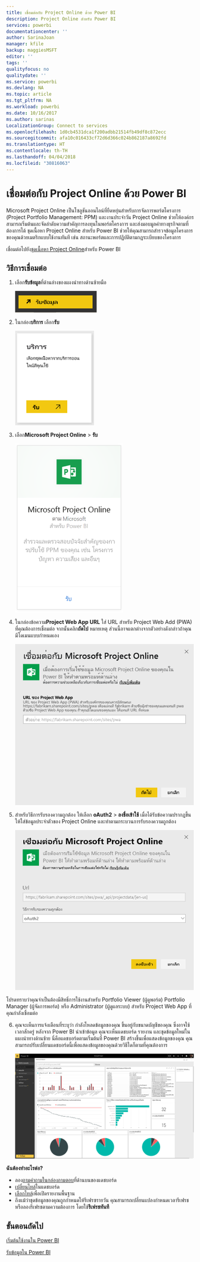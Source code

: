 ```yaml
---
title: เชื่อมต่อกับ Project Online ด้วย Power BI
description: Project Online สำหรับ Power BI
services: powerbi
documentationcenter: ''
author: SarinaJoan
manager: kfile
backup: maggiesMSFT
editor: ''
tags: ''
qualityfocus: no
qualitydate: ''
ms.service: powerbi
ms.devlang: NA
ms.topic: article
ms.tgt_pltfrm: NA
ms.workload: powerbi
ms.date: 10/16/2017
ms.author: sarinas
LocalizationGroup: Connect to services
ms.openlocfilehash: 1d0cb4531dca1f200adbb21514fb49df8c872ecc
ms.sourcegitcommit: afa10c016433cf72d6d366c024b862187a8692fd
ms.translationtype: HT
ms.contentlocale: th-TH
ms.lasthandoff: 04/04/2018
ms.locfileid: "30816063"
---
```

# <a name="connect-to-project-online-with-power-bi"></a>เชื่อมต่อกับ Project Online ด้วย Power BI
Microsoft Project Online เป็นโซลูชันออนไลน์ที่ยืดหยุ่นสำหรับการจัดการพอร์ตโครงการ (Project Portfolio Management: PPM) และงานประจำวัน Project Online ช่วยให้องค์กรสามารถเริ่มต้นและจัดลำดับความสำคัญการลงทุนในพอร์ตโครงการ และส่งมอบมูลค่าทางธุรกิจตามที่ต้องการได้ ชุดเนื้อหา Project Online สำหรับ Power BI ช่วยให้คุณสามารถสำรวจข้อมูลโครงการของคุณด้วยเมตริกแบบใช้งานทันที เช่น สถานะพอร์ตและการปฏิบัติตามกฎระเบียบของโครงการ

เชื่อมต่อไปยัง[ชุดเนื้อหา Project Online](https://app.powerbi.com/getdata/services/project-online)สำหรับ Power BI

## <a name="how-to-connect"></a>วิธีการเชื่อมต่อ
1. เลือก**รับข้อมูล**ที่ด้านล่างของแผงนำทางด้านซ้ายมือ
   
    ![](media/service-connect-to-project-online/getdata.png)
2. ในกล่อง**บริการ** เลือก**รับ**
   
   ![](media/service-connect-to-project-online/services.png)
3. เลือก**Microsoft Project Online** \> **รับ**
   
   ![](media/service-connect-to-project-online/mproject.png)
4. ในกล่องข้อความ**Project Web App URL** ใส่ URL สำหรับ Project Web Add (PWA) ที่คุณต้องการเชื่อมต่อ จากนั้นคลิก**ถัดไป** หมายเหตุ ส่วนนี้อาจแตกต่างจากตัวอย่างดังกล่าวถ้าคุณมีโดเมนแบบกำหนดเอง
   
    ![](media/service-connect-to-project-online/params.png)
5. สำหรับวิธีการรับรองความถูกต้อง ให้เลือก **oAuth2** \> **ลงชื่อเข้าใช้** เมื่อได้รับข้อความปรากฏขึ้น ให้ใส่ข้อมูลประจำตัวของ Project Online และทำตามกระบวนการรับรองความถูกต้อง
   
    ![](media/service-connect-to-project-online/creds.png)
    
โปรดทราบว่าคุณจำเป็นต้องมีสิทธิ์การใช้งานสำหรับ Portfolio Viewer (ผู้ดูพอร์ต) Portfolio Manager (ผู้จัดการพอร์ต) หรือ Administrator (ผู้ดูแลระบบ) สำหรับ Project Web App ที่คุณกำลังเชื่อมต่อ

6. คุณจะเห็นการแจ้งเตือนที่ระบุว่า กำลังโหลดข้อมูลของคุณ ขึ้นอยู่กับขนาดบัญชีของคุณ ซึ่งอาจใช้เวลาสักครู่ หลังจาก Power BI นำเข้าข้อมูล คุณจะเห็นแดชบอร์ด รายงาน และชุดข้อมูลใหม่ในแผงนำทางด้านซ้าย นี่คือแดชบอร์ดตามเริ่มต้นที่ Power BI สร้างขึ้นเพื่อแสดงข้อมูลของคุณ คุณสามารถปรับเปลี่ยนแดชบอร์ดนี้เพื่อแสดงข้อมูลของคุณด้วยวิธีใดก็ตามที่คุณต้องการ
   
   ![](media/service-connect-to-project-online/dashboard2.png)

**ฉันต้องทำอะไรต่อ?**

* ลอง[ถามคำถามในกล่องถามตอบ](power-bi-q-and-a.md)ที่ด้านบนของแดชบอร์ด
* [เปลี่ยนไทล์](service-dashboard-edit-tile.md)ในแดชบอร์ด
* [เลือกไทล์](service-dashboard-tiles.md)เพื่อเปิดรายงานพื้นฐาน
* ถึงแม้ว่าชุดข้อมูลของคุณถูกกำหนดให้รีเฟรซรายวัน คุณสามารถเปลี่ยนแปลงกำหนดเวลารีเฟรช หรือลองรีเฟรชตามความต้องการ โดยใช้**รีเฟรชทันที**

## <a name="next-steps"></a>ขั้นตอนถัดไป
[เริ่มต้นใช้งานใน Power BI](service-get-started.md)

[รับข้อมูลใน Power BI](service-get-data.md)

